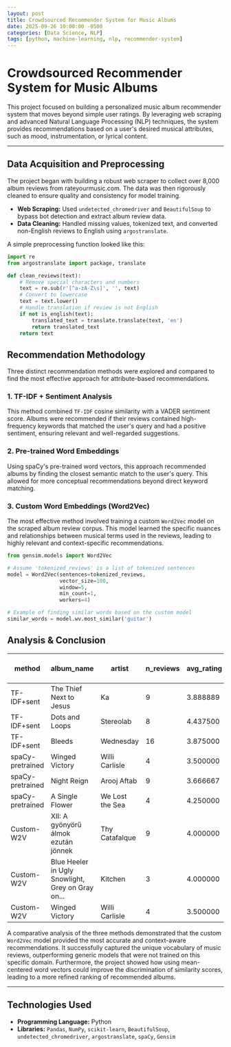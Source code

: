 ```yaml
---
layout: post
title: Crowdsourced Recommender System for Music Albums
date: 2025-09-26 10:00:00 -0500
categories: [Data Science, NLP]
tags: [python, machine-learning, nlp, recommender-system]
---
```


# Crowdsourced Recommender System for Music Albums

This project focused on building a personalized music album recommender system that moves beyond simple user ratings. By leveraging web scraping and advanced Natural Language Processing (NLP) techniques, the system provides recommendations based on a user's desired musical attributes, such as mood, instrumentation, or lyrical content.

---

## Data Acquisition and Preprocessing

The project began with building a robust web scraper to collect over 8,000 album reviews from rateyourmusic.com. The data was then rigorously cleaned to ensure quality and consistency for model training.

- **Web Scraping:** Used `undetected_chromedriver` and `BeautifulSoup` to bypass bot detection and extract album review data.
- **Data Cleaning:** Handled missing values, tokenized text, and converted non-English reviews to English using `argostranslate`.

A simple preprocessing function looked like this:

```python
import re
from argostranslate import package, translate

def clean_reviews(text):
    # Remove special characters and numbers
    text = re.sub(r'[^a-zA-Z\s]', '', text)
    # Convert to lowercase
    text = text.lower()
    # Handle translation if review is not English
    if not is_english(text):
        translated_text = translate.translate(text, 'en')
        return translated_text
    return text
```

## Recommendation Methodology

Three distinct recommendation methods were explored and compared to find the most effective approach for attribute-based recommendations.

### 1. TF-IDF + Sentiment Analysis

This method combined `TF-IDF` cosine similarity with a VADER sentiment score. Albums were recommended if their reviews contained high-frequency keywords that matched the user's query and had a positive sentiment, ensuring relevant and well-regarded suggestions.

### 2. Pre-trained Word Embeddings

Using spaCy's pre-trained word vectors, this approach recommended albums by finding the closest semantic match to the user's query. This allowed for more conceptual recommendations beyond direct keyword matching.

### 3. Custom Word Embeddings (Word2Vec)

The most effective method involved training a custom `Word2Vec` model on the scraped album review corpus. This model learned the specific nuances and relationships between musical terms used in the reviews, leading to highly relevant and context-specific recommendations.

```python
from gensim.models import Word2Vec

# Assume 'tokenized_reviews' is a list of tokenized sentences
model = Word2Vec(sentences=tokenized_reviews, 
                 vector_size=100, 
                 window=5, 
                 min_count=1, 
                 workers=4)

# Example of finding similar words based on the custom model
similar_words = model.wv.most_similar('guitar')
```

## Analysis & Conclusion

| method | album_name | artist | n_reviews | avg_rating | tfidf + sent score | similarity_spacy | similarity_emb |
|---|---|---|---|---|---|---|---|
| TF-IDF+sent | The Thief Next to Jesus | Ka | 9 | 3.888889 | 0.357302 | NaN | NaN |
| TF-IDF+sent | Dots and Loops | Stereolab | 8 | 4.437500 | 0.354284 | NaN | NaN |
| TF-IDF+sent | Bleeds | Wednesday | 16 | 3.875000 | 0.351459 | NaN | NaN |
| spaCy-pretrained | Winged Victory | Willi Carlisle | 4 | 3.500000 | NaN | 0.623368 | NaN |
| spaCy-pretrained | Night Reign | Arooj Aftab | 9 | 3.666667 | NaN | 0.618952 | NaN |
| spaCy-pretrained | A Single Flower | We Lost the Sea | 4 | 4.250000 | NaN | 0.616543 | NaN |
| Custom-W2V | XII: A gyönyörű álmok ezután jönnek | Thy Catafalque | 9 | 4.000000 | NaN | NaN | 0.884650 |
| Custom-W2V | Blue Heeler in Ugly Snowlight, Grey on Gray on... | Kitchen | 3 | 4.000000 | NaN | NaN | 0.883030 |
| Custom-W2V | Winged Victory | Willi Carlisle | 4 | 3.500000 | NaN | NaN | 0.880547 |

A comparative analysis of the three methods demonstrated that the custom `Word2Vec` model provided the most accurate and context-aware recommendations. It successfully captured the unique vocabulary of music reviews, outperforming generic models that were not trained on this specific domain. Furthermore, the project showed how using mean-centered word vectors could improve the discrimination of similarity scores, leading to a more refined ranking of recommended albums.

---

## Technologies Used

* **Programming Language:** Python
* **Libraries:** `Pandas`, `NumPy`, `scikit-learn`, `BeautifulSoup`, `undetected_chromedriver`, `argostranslate`, `spaCy`, `Gensim`
